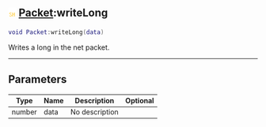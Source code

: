 ## ![shared](.gitbook/assets/shared.png) [Packet](./readme/Packet/README.md):writeLong

```lua
void Packet:writeLong(data)
```

Writes a long in the net packet.

------
## Parameters

| Type   | Name | Description | Optional |
| ------ | ---- | ----------- | -------: |
| number | data | No description |  |

